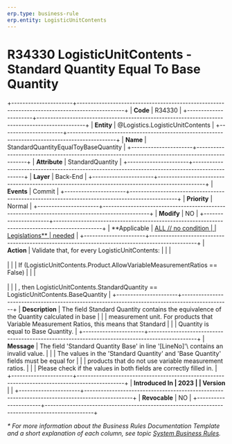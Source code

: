 ```yaml
---
erp.type: business-rule
erp.entity: LogisticUnitContents
---
```


# R34330 LogisticUnitContents - Standard Quantity Equal To Base Quantity
+----------------------+-----------------------------------------------------------------------------------------------+
| **Code**             | R34330                                                                                        |
+----------------------+-----------------------------------------------------------------------------------------------+
| **Entity**           | @Logistics.LogisticUnitContents                                                               |
+----------------------+-----------------------------------------------------------------------------------------------+
| **Name**             | StandardQuantityEqualToyBaseQuantity                                                          |
+----------------------+-----------------------------------------------------------------------------------------------+
| **Attribute**        | StandardQuantity                                                                              |
+----------------------+-----------------------------------------------------------------------------------------------+
| **Layer**            | Back-End                                                                                      |
+----------------------+-----------------------------------------------------------------------------------------------+
| **Events**           | Commit                                                                                        |
+----------------------+-----------------------------------------------------------------------------------------------+
| **Priority**         | Normal                                                                                        |
+----------------------+-----------------------------------------------------------------------------------------------+
| **Modify**           | NO                                                                                            |
+----------------------+-----------------------------------------------------------------------------------------------+
| **Applicable         | [ALL // no condition                                                                          |
| Legislations**       | needed](xref:applicable-legislations)                                                         |
+----------------------+-----------------------------------------------------------------------------------------------+
| **Action**           | Validate that, for every LogisticUnitContents:                                                |
|                      | <br/><br/>                                                                                    |
|                      | If (LogisticUnitContents.Product.AllowVariableMeasurementRatios == False)                     |
|                      | <br/><br/>                                                                                    |
|                      | , then LogisticUnitContents.StandardQuantity == LogisticUnitContents.BaseQuantity             |
+----------------------+-----------------------------------------------------------------------------------------------+
| **Description**      | The field Standard Quantity contains the equivalence of the Quantity calculated in base       |
|                      | measurement unit. For products that Variable Measurement Ratios, this means that Standard     |
|                      | Quantity is equal to Base Quantity.                                                           |
+----------------------+-----------------------------------------------------------------------------------------------+
| **Message**          | The field \'Standard Quantity Base\' in line \'\[LineNo\]\'\ contains an invalid value.       |
|                      | The values in the \'Standard Quantity\' and \'Base Quantity\' fields must be equal for        |
|                      | products that do not use variable measurement ratios.                                         |
|                      | Please check if the values in both fields are correctly filled in.                            |
+----------------------+-----------------------------------------------------------------------------------------------+
| **Introduced In      | 2023                                                                                          |
| Version**            |                                                                                               |
+----------------------+-----------------------------------------------------------------------------------------------+
| **Revocable**        | NO                                                                                            |
+----------------------+-----------------------------------------------------------------------------------------------+

*\* For more information about the Business Rules Documentation Template and a short explanation of each column, see
topic [System Business Rules](../templates/template-description-system-business-rules.md).*
